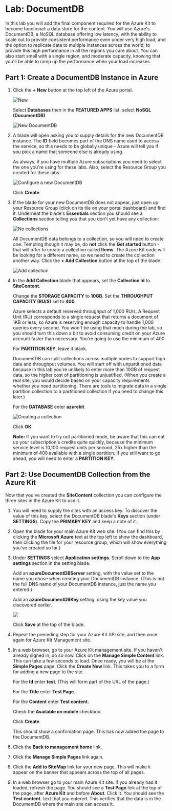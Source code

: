 # Lab: DocumentDB

In this lab you will add the final component required for the Azure Kit to become
functional: a data store for the content. You will use Azure's DocumentDB, a
NoSQL database offering low latency, with the ability to scale out to provide consistent
performance even under very high load, and the option to replicate
data to multiple instances across the world, to provide this high performance in
all the regions you care about. You can also start small with a single region,
and moderate capacity, knowing that you'll be able to ramp up the performance when
your load increases.

## Part 1: Create a DocumentDB Instance in Azure

1.  Click the **+ New** button at the top left of the Azure portal.

    ![New](media/AzurePortalAddButton.png)

    Select **Databases** then in the **FEATURED APPS** list, select
    **NoSQL (DocumentDB)**

    ![New DocumentDB](media/AzurePortalAddDocumentDB.png)

2.  A blade will open asking you to supply details for the new DocumentDB
    instance. The **ID** field becomes part of the DNS name used to access
    the service, so this needs to be globally unique - Azure will tell you
    if you pick a name that someone else is already using.

    As always, if you have multiple Azure subscriptions you need to select
    the one you're using for these labs. Also, select the Resource Group
    you created for these labs.

    ![Configure a new DocumentDB](media/AzurePortalConfigureNewDocumentDB.png)

    Click **Create**.

3.  If the blade for your new DocumentDB does not appear, just open up your
    Resource Group (click on its tile on your portal dashboard) and find it.
    Underneat the blade's **Essentials** section you should see a
    **Collections** section telling you that you don't yet have any collection:

    ![No collections](media/DocumentDbNoCollections.png)

    All DocumentDB data belongs to a collection, so you will need to create one.
    Tempting though it may be, do **not** click the **Get started** button - that
    will offer to create a collection called **Items**. The Azure Kit code will
    be looking for a different name, so we need to create the collection another way.
    Click the **+ Add Collection** button at the top of the blade.

    ![Add collection](media/DocumentDbAddCollectionButton.png)

4.  In the **Add Collection** blade that appears, set the **Collection Id** to
    **SiteContent**. 

	Change the **STORAGE CAPACITY** to **10GB**.
	Set the **THROUGHPUT CAPACITY (RU/S)** set to **400**
	
	Azure selects a default reserved throughput of 1,000 RU/s. A Request Unit (RU)
    corresponds to a single request that returns a document of 1KB or less, so Azure
    is reserving enough capacity to handle 1,000 queries every second. You won't
    be using that much during the lab, so you should turn this down a bit to avoid
    consuming credit on your Azure account faster than necessary. You're going to 
	use the minimum of 400.

    For **PARTITION KEY**, leave it blank.

	DocumentDB can split collections across multiple nodes to support high data 
    and throughput volumes. You will start off with unpartitioned data because 
	in this lab you're unlikely to enter more than 10GB of request data, so the 
	higher cost of partitioning is unjustified. (When you create a real site, 
	you would decide based on your capacity requirements whether
    you need partitioning. There are tools to migrate data in a single partition
    collection to a partitioned collection if you need to change this later.)

    For the **DATABASE** enter **azurekit**

    ![Creating a collection](media/DocumentDbAddCollectionSettings.png)
	
    Click **OK**

    **Note:** If you want to try out partitioned mode, be aware that this can eat
    up your subscription's credits quite quickly, because the minimum service
    level is 10,100 request units per second, 25x higher than the minimum of
    400 available with a single partition. If you still want to go ahead, you will
	need to enter a **PARTITION KEY**.

## Part 2: Use DocumentDB Collection from the Azure Kit

Now that you've created the **SiteContent** collection you can configure the three
sites in the Azure Kit to use it.

1.  You will need to supply the sites with an access key. To discover the value of
    this key, select the DocumentDB blade's **Keys** section (under **SETTINGS**).
    Copy the **PRIMARY KEY** and keep a note of it.

2.  Open the blade for your main Azure Kit web site. (You can find this by clicking
    the **Microsoft Azure** text at the top left to show the dashboard, then clicking
    the tile for your resource group, which will show everything you've created so far.)

3.  Under **SETTINGS** select **Application settings**. Scroll down to the
    **App settings** section in the setting blade.

    Add an **azureDocumentDBServer** setting, with the value set to the name you
    chose when creating your DocumentDB instance. (This is not the full DNS name of
    your DocumentDB instance, just the name you entered.)

    Add an **azureDocumentDBKey** setting, using the key value you discovered earlier.

    ![](media/WebAppDocDbSettings.png)

    Click **Save** at the top of the blade.

4.  Repeat the preceding step for your Azure Kit API site, and then once again for
    Azure Kit Management site.

5.  In a web browser, go to your Azure Kit management site. If you haven't already
    signed in, do so now. Click on the **Manage Simple Content** link. This can 
	take a few seconds to load. Once ready, you will be at the **Simple Pages** page. 
	Click the **Create New** link. This takes you to a form for adding a new page to the site.

    For the **Id** enter **test**. (This will form part of the URL of the page.)

    For the **Title** enter **Test Page**.

    For the **Content** enter **Test content.**

    Check the **Available on mobile** checkbox.

    Click **Create**.

    This should show a confirmation page. This has now added the page to the
    DocumentDB.

6.	Click the **Back to management home** link.
	
7.	Click the **Manage Simple Pages** link again.

8.	Click the **Add to SiteMap** link for your new page. This will make it appear
    on the banner that appears across the top of all pages.

6.  In a web browser go to your main Azure Kit site. If you already had it loaded,
    refresh the page. You should see a **Test Page** link at the top of the page, after
    **Azure Kit** and before **About**. Click it. You should see the **Test content.**
    text that you entered. This verifies that the data is in the DocumentDB
    where the main site can access it.